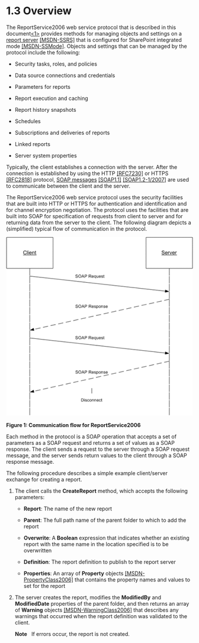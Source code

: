 <html dir="LTR" xmlns:mshelp="http://msdn.microsoft.com/mshelp" xmlns:ddue="http://ddue.schemas.microsoft.com/authoring/2003/5" xmlns:xlink="http://www.w3.org/1999/xlink" xmlns:tool="http://www.microsoft.com/tooltip">
    <head>
        <meta http-equiv="Content-Type" content="text/html; CHARSET=utf-8"></meta>
        <meta name="save" content="history"></meta>
        <title>1.3 Overview</title>
        <xml>
            <mshelp:toctitle title="1.3 Overview"></mshelp:toctitle>
            <mshelp:rltitle title="[MS-RSWSRMSM2006]: Overview"></mshelp:rltitle>
            <mshelp:keyword index="A" term="5bf7f08a-a67f-43df-9dd6-8f2f29f14984"></mshelp:keyword>
            <mshelp:attr name="DCSext.ContentType" value="open specification"></mshelp:attr>
            <mshelp:attr name="AssetID" value="5bf7f08a-a67f-43df-9dd6-8f2f29f14984"></mshelp:attr>
            <mshelp:attr name="TopicType" value="kbRef"></mshelp:attr>
            <mshelp:attr name="DCSext.Title" value="[MS-RSWSRMSM2006]: Overview" />
        </xml>
    </head>
    <body>
        <div id="header">
            <h1 class="heading">1.3 Overview</h1>
        </div>
        <div id="mainSection">
            <div id="mainBody">
                <div id="allHistory" class="saveHistory"></div>
                <div id="sectionSection0" class="section" name="collapseableSection">
                    

<p>The ReportService2006 web service protocol that is described
in this document<a id="Appendix_A_Target_1"></a><a href="e6dc7a06-a4f3-440e-a596-8ed628f702e3.md#Appendix_A_1" aria-label="Product behavior note 1">&lt;1&gt;</a> provides methods for managing
objects and settings on a <a href="755aec02-e59f-4377-9100-4673bbf7b123.md#gt_cbdd3a12-e9ec-43e2-ac97-9c47f171f96a">report
server</a> <a href="https://go.microsoft.com/fwlink/?LinkId=152499">[MSDN-SSRS]</a>
that is configured for SharePoint integrated mode <a href="https://go.microsoft.com/fwlink/?LinkId=155398">[MSDN-SSMode]</a>.
Objects and settings that can be managed by the protocol include the following:</p>

<ul><li><p><span><span> 
</span></span>Security tasks, roles, and policies</p>

</li><li><p><span><span> 
</span></span>Data source connections and credentials</p>

</li><li><p><span><span> 
</span></span>Parameters for reports</p>

</li><li><p><span><span> 
</span></span>Report execution and caching</p>

</li><li><p><span><span> 
</span></span>Report history snapshots</p>

</li><li><p><span><span> 
</span></span>Schedules</p>

</li><li><p><span><span> 
</span></span>Subscriptions and deliveries of reports</p>

</li><li><p><span><span> 
</span></span>Linked reports</p>

</li><li><p><span><span> 
</span></span>Server system properties</p>

</li></ul><p>Typically, the client establishes a connection with the
server. After the connection is established by using the HTTP <a href="https://go.microsoft.com/fwlink/?LinkId=402094">[RFC7230]</a> or HTTPS <a href="https://go.microsoft.com/fwlink/?LinkId=90383">[RFC2818]</a> protocol, <a href="755aec02-e59f-4377-9100-4673bbf7b123.md#gt_96185df3-4677-478c-b239-f72fcf514c59">SOAP messages</a> <a href="https://go.microsoft.com/fwlink/?LinkId=90520">[SOAP1.1]</a> <a href="https://go.microsoft.com/fwlink/?LinkId=94664">[SOAP1.2-1/2007]</a> are
used to communicate between the client and the server.</p>

<p>The ReportService2006 web service protocol uses the security
facilities that are built into HTTP or HTTPS for authentication and
identification and for channel encryption negotiation. The protocol uses the
facilities that are built into SOAP for specification of requests from client
to server and for returning data from the server to the client. The following
diagram depicts a (simplified) typical flow of communication in the protocol.</p>

<p><img id="MS-RSWSRMSM2006_pict6dc38316-7af0-8575-d867-5aedf3cb9c04.png" src="MS-RSWSRMSM2006_files/image001.png" alt="Communication flow for ReportService2006" title="Communication flow for ReportService2006"></p>

<p><b>Figure 1: Communication flow for ReportService2006</b></p>

<p>Each method in the protocol is a SOAP operation that accepts
a set of parameters as a SOAP request and returns a set of values as a SOAP
response. The client sends a request to the server through a SOAP request
message, and the server sends return values to the client through a SOAP
response message.</p>

<p>The following procedure describes a simple example
client/server exchange for creating a report.</p>

<ol><li><p><span>    </span>The client calls
the <b>CreateReport</b> method, which accepts the following parameters:</p>

<ul><li><p><span><span>  </span></span><b>Report</b>:
The name of the new report</p>

</li><li><p><span><span>  </span></span><b>Parent</b>:
The full path name of the parent folder to which to add the report</p>

</li><li><p><span><span>  </span></span><b>Overwrite</b>:
A <b>Boolean</b> expression that indicates whether an existing report with the
same name in the location specified is to be overwritten</p>

</li><li><p><span><span>  </span></span><b>Definition</b>:
The report definition to publish to the report server</p>

</li><li><p><span><span>  </span></span><b>Properties</b>:
An array of <b>Property</b> objects <a href="https://go.microsoft.com/fwlink/?LinkId=184682">[MSDN-PropertyClass2006]</a>
that contains the property names and values to set for the report</p>

</li></ul></li><li><p><span>    </span>The server
creates the report, modifies the <b>ModifiedBy</b> and <b>ModifiedDate</b>
properties of the parent folder, and then returns an array of <b>Warning</b>
objects <a href="https://go.microsoft.com/fwlink/?LinkId=184683">[MSDN-WarningClass2006]</a>
that describes any warnings that occurred when the report definition was
validated to the client.</p>

<p><b>Note</b>   If errors
occur, the report is not created.</p>

</li></ol>
                </div>
            </div>
        </div>
    </body>
</html>